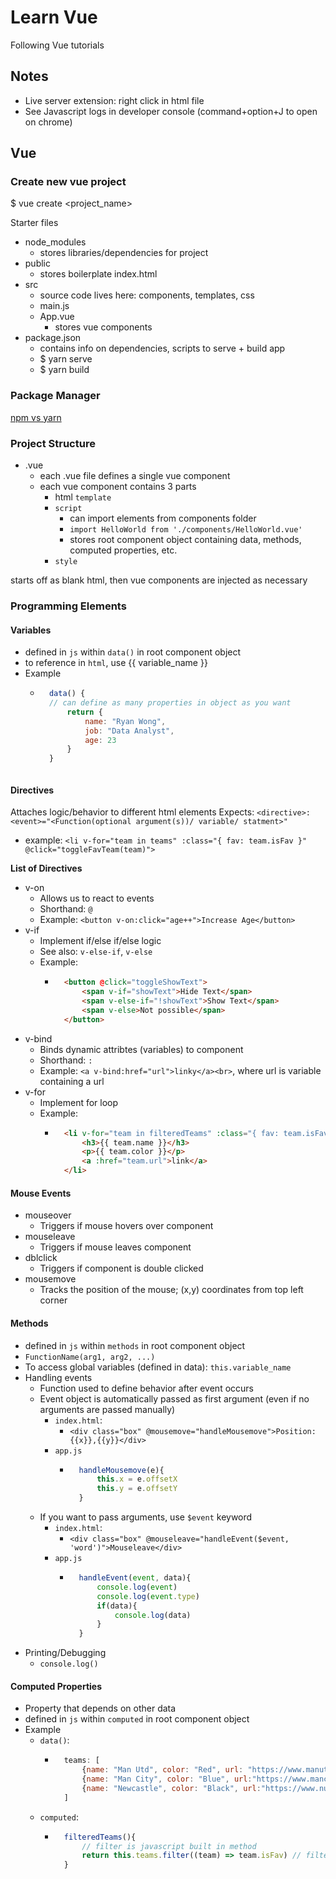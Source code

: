 # Learn Vue
Following Vue tutorials


## Notes

- Live server extension: right click in html file
- See Javascript logs in developer console (command+option+J to open on chrome)

## Vue
### Create new vue project
$ vue create <project_name>

Starter files

- node_modules
    - stores libraries/dependencies for project
- public
    - stores boilerplate index.html
- src
    - source code lives here: components, templates, css
    - main.js
    - App.vue
        - stores vue components
- package.json
    - contains info on dependencies, scripts to serve + build app
    - $ yarn serve
    - $ yarn build

### Package Manager
[npm vs yarn](https://classic.yarnpkg.com/en/docs/migrating-from-npm#toc-cli-commands-comparison)

### Project Structure

- .vue
    - each .vue file defines a single vue component
    - each vue component contains 3 parts
        - html `template`
        - `script`
            - can import elements from components folder
            - ```import HelloWorld from './components/HelloWorld.vue'```
            - stores root component object containing data, methods, computed properties, etc.
        - `style`



starts off as blank html, then vue components are injected as necessary

### Programming Elements

#### Variables

- defined in `js` within `data()` in root component object
- to reference in `html`, use {{ variable_name }}
- Example
    - ```javascript
        data() {
        // can define as many properties in object as you want
            return {
                name: "Ryan Wong",
                job: "Data Analyst",
                age: 23
            }
        }
    ```

#### Directives
Attaches logic/behavior to different html elements
Expects: `<directive>:<event>="<Function(optional argument(s))/ variable/ statment>"`

- example: `<li v-for="team in teams" :class="{ fav: team.isFav }" @click="toggleFavTeam(team)">`

**List of Directives** 

- v-on
    - Allows us to react to events
    - Shorthand: `@`
    - Example: `<button v-on:click="age++">Increase Age</button>`
- v-if
    - Implement if/else if/else logic
    - See also: `v-else-if`, `v-else`
    - Example: 
        - ```html
            <button @click="toggleShowText">
                <span v-if="showText">Hide Text</span>
                <span v-else-if="!showText">Show Text</span>
                <span v-else>Not possible</span>
            </button>
            ```
- v-bind
    - Binds dynamic attribtes (variables) to component
    - Shorthand: `:`
    - Example: `<a v-bind:href="url">linky</a><br>`, where url is variable containing a url
- v-for
    - Implement for loop
    - Example: 
        - ```html
            <li v-for="team in filteredTeams" :class="{ fav: team.isFav }">
                <h3>{{ team.name }}</h3>
                <p>{{ team.color }}</p>
                <a :href="team.url">link</a>
            </li>
            ```

#### Mouse Events

- mouseover
    - Triggers if mouse hovers over component
- mouseleave
    - Triggers if mouse leaves component
- dblclick
    - Triggers if component is double clicked
- mousemove
    - Tracks the position of the mouse; (x,y) coordinates from top left corner

#### Methods

- defined in `js` within `methods` in root component object
- `FunctionName(arg1, arg2, ...)`
- To access global variables (defined in data): `this.variable_name`
- Handling events
    - Function used to define behavior after event occurs
    - Event object is automatically passed as first argument (even if no arguments are passed manually)
        - `index.html`:
            - `<div class="box" @mousemove="handleMousemove">Position: {{x}},{{y}}</div>`
        - `app.js`
            - ```javascript
                handleMousemove(e){
                    this.x = e.offsetX
                    this.y = e.offsetY
                }
                ```
    - If you want to pass arguments, use `$event` keyword
        - `index.html`:
            - `<div class="box" @mouseleave="handleEvent($event, 'word')">Mouseleave</div>`
        - `app.js`
            - ```javascript
                handleEvent(event, data){
                    console.log(event)
                    console.log(event.type)
                    if(data){
                        console.log(data)
                    }
                }
                ```
- Printing/Debugging
    - `console.log()`

#### Computed Properties

- Property that depends on other data
- defined in `js` within `computed` in root component object
- Example
    - `data()`:
        - ```javascript
            teams: [
                {name: "Man Utd", color: "Red", url: "https://www.manutd.com/", isFav:true},
                {name: "Man City", color: "Blue", url:"https://www.mancity.com/", isFav:false},
                {name: "Newcastle", color: "Black", url:"https://www.nufc.co.uk/", isFav:false}
            ]
            ```
    - `computed`:
        - ```javascript
            filteredTeams(){
                // filter is javascript built in method
                return this.teams.filter((team) => team.isFav) // filters out non fav teams
            }
            ```

